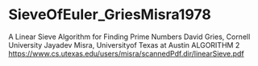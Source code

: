# SieveOfEuler_GriesMisra1978
A Linear Sieve Algorithm for Finding Prime Numbers
David Gries, Cornell University
Jayadev Misra, Universityof Texas at Austin
ALGORITHM 2
https://www.cs.utexas.edu/users/misra/scannedPdf.dir/linearSieve.pdf
